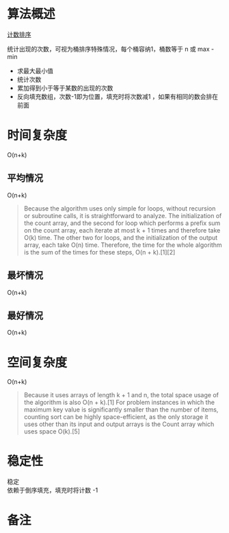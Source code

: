 # 算法概述
[计数排序](https://zh.wikipedia.org/wiki/%E8%AE%A1%E6%95%B0%E6%8E%92%E5%BA%8F)

统计出现的次数，可视为桶排序特殊情况，每个桶容纳1，桶数等于 n 或 max -min

* 求最大最小值
* 统计次数
* 累加得到小于等于某数的出现的次数
* 反向填充数组，次数-1即为位置，填充时将次数减1 ，如果有相同的数会排在前面
# 时间复杂度
O(n+k)

## 平均情况
O(n+k)

> Because the algorithm uses only simple for loops, without recursion or subroutine calls, it is straightforward to analyze. The initialization of the count array, and the second for loop which performs a prefix sum on the count array, each iterate at most k + 1 times and therefore take O(k) time. The other two for loops, and the initialization of the output array, each take O(n) time. Therefore, the time for the whole algorithm is the sum of the times for these steps, O(n + k).[1][2]

## 最坏情况
O(n+k)

## 最好情况
O(n+k)


# 空间复杂度
O(n+k)

> Because it uses arrays of length k + 1 and n, the total space usage of the algorithm is also O(n + k).[1] For problem instances in which the maximum key value is significantly smaller than the number of items, counting sort can be highly space-efficient, as the only storage it uses other than its input and output arrays is the Count array which uses space O(k).[5]


# 稳定性
稳定  
依赖于倒序填充，填充时将计数 -1 

# 备注